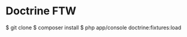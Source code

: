 Doctrine FTW
========================

$ git clone
$ composer install
$ php app/console doctrine:fixtures:load
